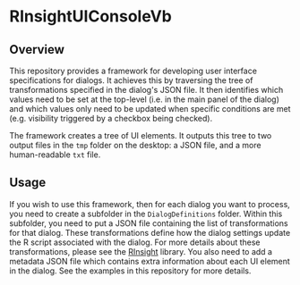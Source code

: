 RInsightUIConsoleVb
===================

## Overview
This repository provides a framework for developing user interface specifications for dialogs.
It achieves this by traversing the tree of transformations specified in the dialog's JSON file. 
It then identifies which values need to be set at the top-level (i.e. in the main panel of the dialog) and which values only need to be updated when specific conditions are met (e.g. visibility triggered by a checkbox being checked).

The framework creates a tree of UI elements. 
It outputs this tree to two output files in the `tmp` folder on the desktop: a JSON file, and a more human-readable `txt` file.
## Usage
If you wish to use this framework, then for each dialog you want to process, you need to create a subfolder in the `DialogDefinitions` folder. 
Within this subfolder, you need to put a JSON file containing the list of transformations for that dialog. 
These transformations define how the dialog settings update the R script associated with the dialog. 
For more details about these transformations, please see the [RInsight](https://github.com/lloyddewit/RInsightF461) library.
You also need to add a metadata JSON file which contains extra information about each UI element in the dialog. 
See the examples in this repository for more details.